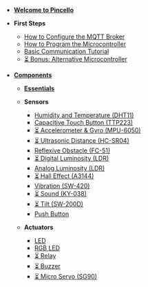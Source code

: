 - [**Welcome to Pincello**](/)
- **First Steps**
  - [How to Configure the MQTT Broker](fs-how-to-configure-the-mqtt-broker.md)
  - [How to Program the Microcontroller](fs-how-to-program-the-microcontroller.md)
  - [Basic Communication Tutorial](fs-basic-communication-tutorial.md)
  - [⏳ Bonus: Alternative Microcontroller](fs-bonus-alternative-microcontroller.md)

- [**Components**](components.md)

  - [**Essentials**](essentials.md)

  - **Sensors**
    - [Humidity and Temperature (DHT11)](sensor-humidity-and-temperature-dht11.md)
    - [Capacitive Touch Button (TTP223)](sensor-capacitive-touch-button-ttp223.md)
    - [⏳ Accelerometer & Gyro (MPU-6050)](sensor-accelerometer-and-gyroscope-mpu-6050.md)
    - [⏳ Ultrasonic Distance (HC-SR04)](sensor-ultrasonic-distance-hc-sr04.md)
    - [Reflexive Obstacle (FC-51)](sensor-reflexive-obstacle-FC-51.md)
    - [⏳ Digital Luminosity (LDR)](sensor-digital-luminosity-ldr.md)
    - [Analog Luminosity (LDR)](sensor-analog-luminosity-ldr.md)
    - [⏳ Hall Effect (A3144)](sensor-hall-effect-a3144.md)
    - [Vibration (SW-420)](sensor-vibration-sw-420.md)
    - [⏳ Sound (KY-038)](sensor-sound-ky-038.md)
    - [⏳ Tilt (SW-200D)](sensor-tilt-sw-200d.md)
    - [Push Button](sensor-push-button.md)
    
  - **Actuators**

    - [LED](actuator-led.md)
    - [RGB LED](actuator-rgb-led.md)
    - [⏳ Relay](actuator-relay.md)
    - [⏳ Buzzer](actuator-buzzer.md)
    - [⏳ Micro Servo (SG90)](actuator-micro-servo-sg90.md)